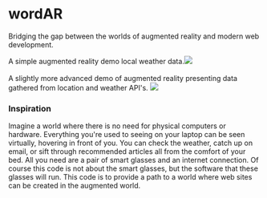 # wordAR
Bridging the gap between the worlds of augmented reality and modern web development.

<p>A simple augmented reality demo local weather data.<img src="weatherSimpleAR.gif"><br><br>
A slightly more advanced demo of augmented reality presenting data gathered from location and weather API's.
<img src="WeatherAR.gif"></p>

### <b>Inspiration</b><br>
Imagine a world where there is no need for physical computers or hardware. Everything you're used to seeing on your laptop can be seen
virtually, hovering in front of you. You can check the weather, catch up on email, or sift through
recommended articles all from the comfort of your bed. All you need are a pair of smart glasses and an internet connection. Of course this code
is not about the smart glasses, but the software that these glasses will run. This code is to provide a path to a world where web sites can be created
in the augmented world.

